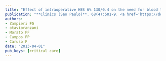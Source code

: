 ```yaml
---
title: "Effect of intraoperative HES 6% 130/0.4 on the need for blood transfusion after major oncologic surgery: a propensity-matched analysis"
publication: "**Clinics (Sao Paulo)**. 68(4):501-9. <a href='https://doi.org/10.6061/clinics/2013(04)11' target='_blank' rel='noopener noreferrer'>10.6061/clinics/2013(04)11</a>"
authors:
- Zampieri FG
- otavioranzani
- Morato PF
- Campos PP
- Caruso P
date: "2013-04-01"
pub_keys: [critical care]
---
```

